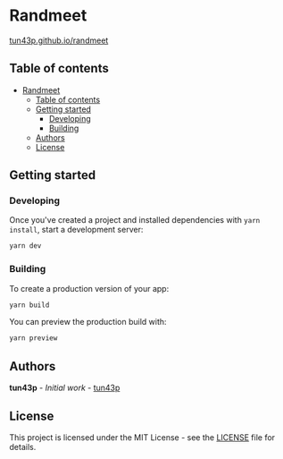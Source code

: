 # Randmeet

[tun43p.github.io/randmeet](https://tun43p.github.io/randmeet/)

## Table of contents

- [Randmeet](#randmeet)
  - [Table of contents](#table-of-contents)
  - [Getting started](#getting-started)
    - [Developing](#developing)
    - [Building](#building)
  - [Authors](#authors)
  - [License](#license)

## Getting started

### Developing

Once you've created a project and installed dependencies with `yarn install`, start a development server:

```bash
yarn dev
```

### Building

To create a production version of your app:

```bash
yarn build
```

You can preview the production build with:

```bash
yarn preview
```

## Authors

**tun43p** - _Initial work_ - [tun43p](https://github.com/tun43p)

## License

This project is licensed under the MIT License - see the [LICENSE](LICENSE) file for details.
